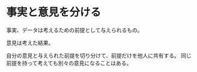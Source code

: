 # 事実と意見を分ける

事実、データは考えるための前提として与えられるもの。

意見は考えた結果。

自分の意見と与えられた前提を切り分けて、前提だけを他人に共有する。
同じ前提を持って考えても別々の意見になることはある。
